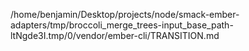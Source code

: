 /home/benjamin/Desktop/projects/node/smack-ember-adapters/tmp/broccoli_merge_trees-input_base_path-ltNgde3I.tmp/0/vendor/ember-cli/TRANSITION.md